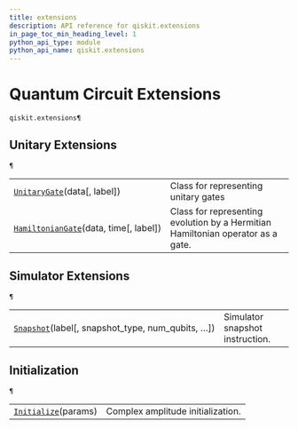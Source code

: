 ```yaml
---
title: extensions
description: API reference for qiskit.extensions
in_page_toc_min_heading_level: 1
python_api_type: module
python_api_name: qiskit.extensions
---
```


<span id="module-qiskit.extensions" />

<span id="qiskit-extensions" />

# Quantum Circuit Extensions

<span id="module-qiskit.extensions" />

`qiskit.extensions¶`

## Unitary Extensions

<span id="module-qiskit.extensions" />

`¶`

|                                                                                                                  |                                                                                 |
| ---------------------------------------------------------------------------------------------------------------- | ------------------------------------------------------------------------------- |
| [`UnitaryGate`](qiskit.extensions.UnitaryGate "qiskit.extensions.UnitaryGate")(data\[, label])                   | Class for representing unitary gates                                            |
| [`HamiltonianGate`](qiskit.extensions.HamiltonianGate "qiskit.extensions.HamiltonianGate")(data, time\[, label]) | Class for representing evolution by a Hermitian Hamiltonian operator as a gate. |

## Simulator Extensions

<span id="module-qiskit.extensions" />

`¶`

|                                                                                                                 |                                 |
| --------------------------------------------------------------------------------------------------------------- | ------------------------------- |
| [`Snapshot`](qiskit.extensions.Snapshot "qiskit.extensions.Snapshot")(label\[, snapshot\_type, num\_qubits, …]) | Simulator snapshot instruction. |

## Initialization

<span id="module-qiskit.extensions" />

`¶`

|                                                                                     |                                   |
| ----------------------------------------------------------------------------------- | --------------------------------- |
| [`Initialize`](qiskit.extensions.Initialize "qiskit.extensions.Initialize")(params) | Complex amplitude initialization. |

